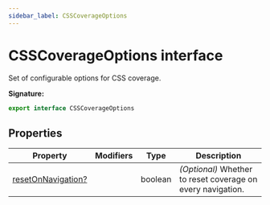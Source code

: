 ```yaml
---
sidebar_label: CSSCoverageOptions
---
```

# CSSCoverageOptions interface

Set of configurable options for CSS coverage.

**Signature:**

```typescript
export interface CSSCoverageOptions 
```

## Properties

|  Property | Modifiers | Type | Description |
|  --- | --- | --- | --- |
|  [resetOnNavigation?](./puppeteer.csscoverageoptions.resetonnavigation.md) |  | boolean | <i>(Optional)</i> Whether to reset coverage on every navigation. |


